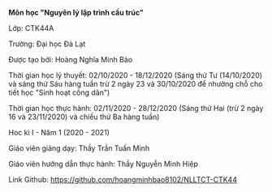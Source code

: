 <strong>Môn học "Nguyên lý lập trình cấu trúc"</strong>

Lớp: CTK44A

Trường: Đại học Đà Lạt

Được tạo bởi: Hoàng Nghĩa Minh Bảo

Thời gian học lý thuyết: 02/10/2020 - 18/12/2020 (Sáng thứ Tư (14/10/2020) và sáng thứ Sáu hàng tuần trừ 2 ngày 23 và 30/10/2020 để nhường chỗ cho tiết học "Sinh hoạt công dân")

Thời gian học thực hành: 02/11/2020 - 28/12/2020 (Sáng thứ Hai (trừ 2 ngày 16 và 23/11/2020) và chiều thứ Ba hàng tuần)

Hoc kì I - Năm 1 (2020 - 2021)

Giáo viên giảng dạy: Thầy Trần Tuấn Minh

Giáo viên hướng dẫn thực hành: Thầy Nguyễn Minh Hiệp

Link Github: https://github.com/hoangminhbao8102/NLLTCT-CTK44
